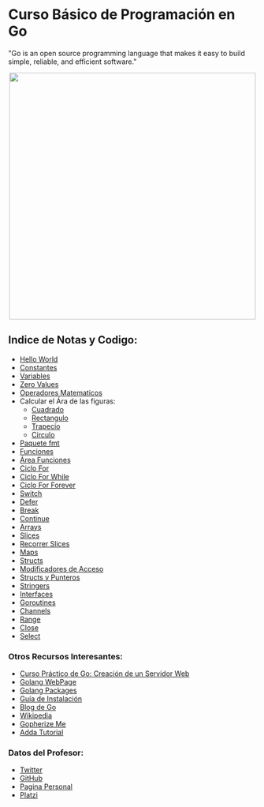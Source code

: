 # Curso Básico de Programación en Go
"Go is an open source programming language that makes it easy to build simple, reliable, and efficient software."


<div align="center"> 
<a href="https://platzi.com/clases/programacion-golang"><img src="https://i.ibb.co/ThHyL8s/Captura-de-pantalla-de-2020-08-05-15-21-01.png" width="500"/></a>
</div>

## Indice de Notas y Codigo:
- [Hello World](./src/01_Hello-World)
- [Constantes](./src/02_Constantes)
- [Variables](./src/03_Variables)
- [Zero Values](./src/04_Zero-Values)
- [Operadores Matematicos](./src/06_Operadores-Matematicos)
- Calcular el Ára de las figuras:
    - [Cuadrado](./src/05_Area-Cuadrado)
    - [Rectangulo](./src/07_Area-Rectangulo)
    - [Trapecio](./src/08_Area-Trapecio)
    - [Circulo](./src/09_Area-Circulo)
- [Paquete fmt](./src/10_Paquete-FMT)
- [Funciones](./src/11_Funciones)
- [Área Funciones](./src/12_Area-Funciones)
- [Ciclo For](./src/13_For)
- [Ciclo For While](./src/14_For-While)
- [Ciclo For Forever](./src/15_For-Forever)
- [Switch](./src/16_Switch)
- [Defer](./src/17_Defer)
- [Break](./src/18_Break)
- [Continue](./src/19_Continue)
- [Arrays](./src/20_Arrays)
- [Slices](./src/21_Slices)
- [Recorrer Slices](./src/22_Recorrer-Slices)
- [Maps](./src/23_Maps)
- [Structs](./src/24_Structs)
- [Modificadores de Acceso](./src/25_Modificadores-Acceso)
- [Structs y Punteros](./src/26_Structs-Punteros)
- [Stringers](./src/27_Stringers)
- [Interfaces](./src/28_Interfaces)
- [Goroutines](./src/29_Goroutines)
- [Channels](./src/30_Channels)
- [Range](./src/31_Range)
- [Close](./src/32_Close)
- [Select](./src/33_Select)

### Otros Recursos Interesantes:
- [Curso Práctico de Go: Creación de un Servidor Web](https://platzi.com/clases/programacion-golang-2020)
- [Golang WebPage](https://golang.org)
- [Golang Packages](https://golang.org/pkg)
- [Guía de Instalación](https://golang.org/doc/install)
- [Blog de Go](https://blog.golang.org/go-brand)
- [Wikipedia](https://en.wikipedia.org/wiki/Go_(programming_language))
- [Gopherize Me](https://gopherize.me)
- [Adda Tutorial](https://www.w3adda.com/golang-tutorial)

### Datos del Profesor:
- [Twitter](https://twitter.com/osmandi)
- [GitHub](https://github.com/osmandi)
- [Pagina Personal](https://osmandi.com)
- [Platzi](https://platzi.com/p/osmandi)
